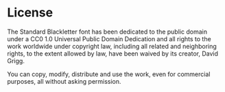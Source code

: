 # License
The Standard Blackletter font has been dedicated to the public domain under a CC0 1.0 Universal Public Domain Dedication and all rights to the work worldwide under copyright law, including all related and neighboring rights, to the extent allowed by law, have been waived by its creator, David Grigg.

You can copy, modify, distribute and use the work, even for commercial purposes, all without asking permission.

